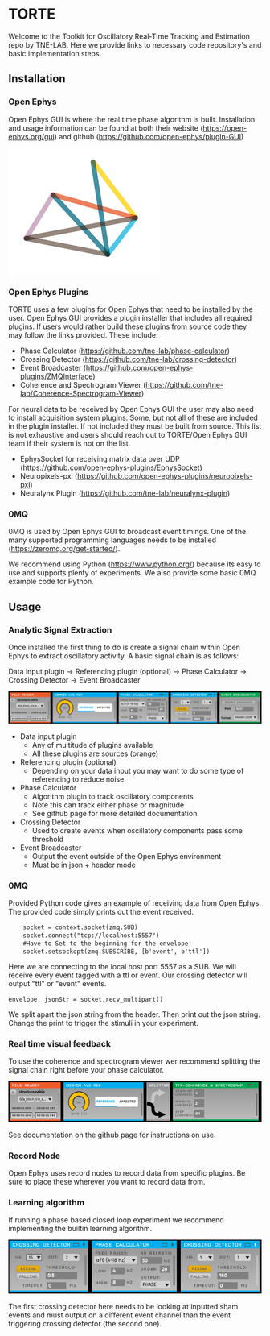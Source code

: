 # TORTE
Welcome to the Toolkit for Oscillatory Real-Time Tracking and Estimation repo by TNE-LAB. Here we provide links to necessary code repository's and basic implementation steps.  

## Installation

### Open Ephys
Open Ephys GUI is where the real time phase algorithm is built. Installation and usage information can be found at both their website (https://open-ephys.org/gui) and github (https://github.com/open-ephys/plugin-GUI)


![OE](./resources/oe+logo+match+header-01.png)

### Open Ephys Plugins
TORTE uses a few plugins for Open Ephys that need to be installed by the user. Open Ephys GUI provides a plugin installer that includes all required plugins. If users would rather build these plugins from source code they may follow the links provided. These include:

- Phase Calculator (https://github.com/tne-lab/phase-calculator)
- Crossing Detector (https://github.com/tne-lab/crossing-detector)
- Event Broadcaster (https://github.com/open-ephys-plugins/ZMQInterface)
- Coherence and Spectrogram Viewer (https://github.com/tne-lab/Coherence-Spectrogram-Viewer)

For neural data to be received by Open Ephys GUI the user may also need to install acquisition system plugins. Some, but not all of these are included in the plugin installer. If not included they must be built from source. This list is not exhaustive and users should reach out to TORTE/Open Ephys GUI team if their system is not on the list.

- EphysSocket for receiving matrix data over UDP (https://github.com/open-ephys-plugins/EphysSocket)
- Neuropixels-pxi (https://github.com/open-ephys-plugins/neuropixels-pxi)
- Neuralynx Plugin (https://github.com/tne-lab/neuralynx-plugin)

### 0MQ
0MQ is used by Open Ephys GUI to broadcast event timings. One of the many supported programming languages needs to be installed (https://zeromq.org/get-started/).

We recommend using Python (https://www.python.org/) because its easy to use and supports plenty of experiments. We also provide some basic 0MQ example code for Python.

## Usage

### Analytic Signal Extraction
Once installed the first thing to do is create a signal chain within Open Ephys to extract oscillatory activity. A basic signal chain is as follows:

Data input plugin -> Referencing plugin (optional) -> Phase Calculator -> Crossing Detector -> Event Broadcaster

![TORTE signal chain](./resources/signalchain.PNG)

- Data input plugin
  - Any of multitude of plugins available 
  - All these plugins are sources (orange)
- Referencing plugin (optional)
  - Depending on your data input you may want to do some type of referencing to reduce noise.
- Phase Calculator
  - Algorithm plugin to track oscillatory components
  - Note this can track either phase or magnitude 
  - See github page for more detailed documentation
- Crossing Detector
  - Used to create events when oscillatory components pass some threshold
- Event Broadcaster
  - Output the event outside of the Open Ephys environment
  - Must be in json + header mode

### 0MQ
Provided Python code gives an example of receiving data from Open Ephys. The provided code simply prints out the event received. 

```
    socket = context.socket(zmq.SUB)
    socket.connect("tcp://localhost:5557")
    #Have to Set to the beginning for the envelope!
    socket.setsockopt(zmq.SUBSCRIBE, [b'event', b'ttl'])
```
Here we are connecting to the local host port 5557 as a SUB. We will receive every event tagged with a ttl or event. Our crossing detector will output "ttl" or "event" events. 

```
envelope, jsonStr = socket.recv_multipart()
```

We split apart the json string from the header. Then print out the json string. Change the print to trigger the stimuli in your experiment. 

### Real time visual feedback
To use the coherence and spectrogram viewer wer recommend splitting the signal chain right before your phase calculator.

![TFR signal chain](./resources/signalchaintfr.PNG)

See documentation on the github page for instructions on use.

### Record Node
Open Ephys uses record nodes to record data from specific plugins. Be sure to place these wherever you want to record data from. 

### Learning algorithm
If running a phase based closed loop experiment we recommend implementing the builtin learning algorithm. 

![learning signal chain](./resources/learningsignal.PNG)

The first crossing detector here needs to be looking at inputted sham events and must output on a different event channel than the event triggering crossing detector (the second one). 